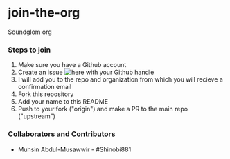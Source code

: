 # join-the-org
Soundglom org 

### Steps to join
1. Make sure you have a Github account
2. Create an issue ![here](https://github.com/soundglom/join-the-org/issues) with your Github handle
3. I will add you to the repo and organization from which you will recieve a confirmation email
4. Fork this repository
5. Add your name to this README
6. Push to your fork ("origin") and make a PR to the main repo ("upstream")

### Collaborators and Contributors
- Muhsin Abdul-Musawwir - #Shinobi881